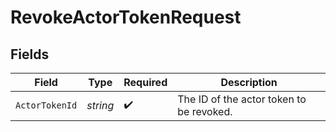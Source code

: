 # RevokeActorTokenRequest


## Fields

| Field                                    | Type                                     | Required                                 | Description                              |
| ---------------------------------------- | ---------------------------------------- | ---------------------------------------- | ---------------------------------------- |
| `ActorTokenId`                           | *string*                                 | :heavy_check_mark:                       | The ID of the actor token to be revoked. |